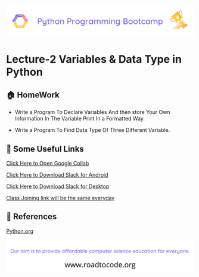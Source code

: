 <!-- HEADER -->
<p align="center">
  <img  src="./../assets/header.png" />
</p>

# Lecture-2 Variables & Data Type in Python

## 🏠 HomeWork

* Write a Program To Declare Variables And then store Your Own Information In The Variable Print In a Formatted Way.

* Write a Program To Find Data Type Of Three Different Variable.

## 🔗 Some Useful Links

  [Click Here to Open Google Collab](https://colab.research.google.com)

  [Click Here to Download Slack for Android](https://play.google.com/store/apps/details?id=com.Slack)

  [Click Here to Download Slack for Desktop](https://slack.com/intl/en-in/downloads/windows)

  [Class Joining link will be the same everyday](https://meet.google.com/gmn-pgdy-tmc)

## 📖 References
[Python.org](https://www.python.org/)

<!-- FOOTER -->
<p align="center">
  <img  src="./../assets/footer.png" />
</p>